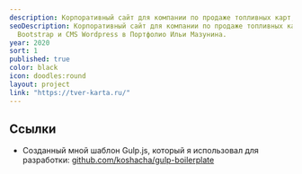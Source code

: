 ```yaml
---
description: Корпоративный сайт для компании по продаже топливных карт, созданный с использованием Bootstrap и CMS Wordpress.
seoDescription: Корпоративный сайт для компании по продаже топливных карт, созданный с использованием
  Bootstrap и CMS Wordpress в Портфолио Ильи Мазунина.
year: 2020
sort: 1
published: true
color: black
icon: doodles:round
layout: project
link: "https://tver-karta.ru/"
---
```


## Ссылки

- Созданный мной шаблон Gulp.js, который я использовал для разработки: [github.com/koshacha/gulp-boilerplate](https://github.com/koshacha/gulp-boilerplate)
